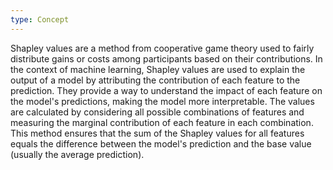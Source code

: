 ```yaml
---
type: Concept
---
```


Shapley values are a method from cooperative game theory used to fairly distribute gains or costs among participants based on their contributions. In the context of machine learning, Shapley values are used to explain the output of a model by attributing the contribution of each feature to the prediction. They provide a way to understand the impact of each feature on the model's predictions, making the model more interpretable. The values are calculated by considering all possible combinations of features and measuring the marginal contribution of each feature in each combination. This method ensures that the sum of the Shapley values for all features equals the difference between the model's prediction and the base value (usually the average prediction).